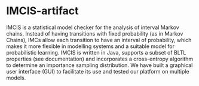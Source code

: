 # IMCIS-artifact
IMCIS is a statistical model checker for the analysis of interval Markov chains. Instead of having transitions with fixed probability (as in Markov Chains), IMCs allow each transition to have an interval of probability, which makes it more flexible in modelling systems and a suitable model for probabilistic learning. IMCIS is written in Java, supports a subset of BLTL properties (see documentation) and incorporates a cross-entropy algorithm to determine an importance sampling distribution. We have built a graphical user interface (GUI) to facilitate its use and tested our platform on multiple models.
